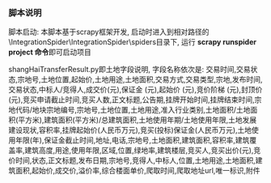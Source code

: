 ### 脚本说明

脚本启动: 本脚本基于scrapy框架开发,  启动时进入到相对路径的\IntegrationSpider\IntegrationSpider\spiders目录下, 运行 **scrapy runspider project 命令**即可启动项目



shangHaiTransferResult.py即土地字段说明, 字段名称依次是:   交易时间,交易状态,宗地号,土地位置,起始价,土地用途,土地面积,交易方式,交易类型,宗地,发布时间,交易状态,中标人/竞得人,成交价(元),保证金 (元),起始价 (元),竞价阶梯 (元),封顶价 (元),竞买申请截止时间,竞买人数,正文标题,公告期,挂牌开始时间,挂牌结束时间,宗地代码/地块宗地编号,宗地号,土地位置,土地用途,准入行业类别,土地面积/土地面积(平方米),建筑面积(平方米)/总建筑面积,土地使用年期/土地使用年限,土地发展建设现状,容积率,挂牌起始价(人民币万元),竞买(投标)保证金(人民币万元),土地使用年限(年),保证金截止时间,地址,电话,宗地号,土地面积,建筑面积,容积率,建筑覆盖率,建筑高度,用途,使用年限,区域,位置,绿地率,建筑楼层,竞买人,竞买出价(元),竞价时间,状态,正文标题,发布日期,宗地号,竞得人,中标人,位置,土地用途,土地面积,建筑面积,起始价,成交价,溢价率,综合楼面单价,爬取时间,爬取地址url,唯一标识,附件

